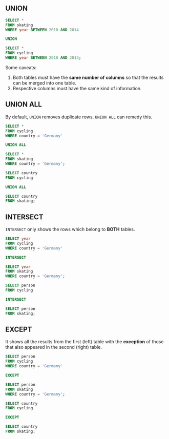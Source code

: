 ## UNION

```sql
SELECT *
FROM skating
WHERE year BETWEEN 2010 AND 2014

UNION

SELECT *
FROM cycling
WHERE year BETWEEN 2010 AND 2014;
```

Some caveats:

1. Both tables must have the **same number of columns** so that the results can be merged into one table.
2. Respective columns must have the same kind of information.

## UNION ALL

By default, `UNION` removes duplicate rows. `UNION ALL` can remedy this.

```sql
SELECT *
FROM cycling
WHERE country = 'Germany'

UNION ALL

SELECT *
FROM skating
WHERE country = 'Germany';

SELECT country
FROM cycling

UNION ALL

SELECT country
FROM skating;
```

## INTERSECT

`INTERSECT` only shows the rows which belong to **BOTH** tables.

```sql
SELECT year
FROM cycling
WHERE country = 'Germany'

INTERSECT

SELECT year
FROM skating
WHERE country = 'Germany';

SELECT person
FROM cycling

INTERSECT

SELECT person
FROM skating;
```

## EXCEPT

It shows all the results from the first (left) table with the **exception** of those that also appeared in the second (right) table.

```sql
SELECT person
FROM cycling
WHERE country = 'Germany'

EXCEPT

SELECT person
FROM skating
WHERE country = 'Germany';

SELECT country
FROM cycling

EXCEPT

SELECT country
FROM skating;
```
